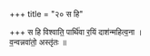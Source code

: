 +++
title = "२० स हि"

+++
स हि विश्वाति॒ पार्थि॑वा र॒यिं दाश॑न्महित्व॒ना ।  
व॒न्वन्नवा॑तो॒ अस्तृ॑तः ॥